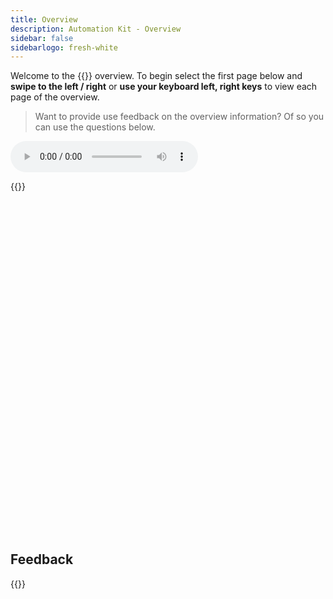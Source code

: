 ```yaml
---
title: Overview
description: Automation Kit - Overview
sidebar: false
sidebarlogo: fresh-white
---
```


Welcome to the {{<product-name>}} overview. To begin select the first page below and **swipe to the left / right** or **use your keyboard left, right keys** to view each page of the overview.

> Want to provide use feedback on the overview information? Of so you can use the questions below.

<audio id="slideAudio" controls="controls" style="height:50px">
    <source src="" type="audio/mpeg">
  Your browser does not support the audio element.
</audio>

{{<presentation slides="1,2,3,4,5,6,7,8,9,10,11,12,13,14,15,16,17,18,19,20">}}

<style>
     .page { display: none }
</style>

<div id="slide1" class="page" data-audio="https://powercat-automation-kit.azureedge.net/overview/Slide01.mp3">

![Automation Kit Overview](https://powercat-automation-kit.azureedge.net/overview/Slide01.SVG)

<aside class="notes">

The key scenario of the Automation Kit for Power Platform is to accelerate the usage of the Power Automate for desktop solutions by allowing you define, review, and monitor in near real time the return on investment by automation of existing processes.

</aside>

</div>

<div id="slide2" class="page" data-audio="https://powercat-automation-kit.azureedge.net/overview/Slide02.mp3">

![Automation Kit Features](https://powercat-automation-kit.azureedge.net/overview/Slide02.SVG)

<aside class="notes">

The key features of the Automation Kit are to allow you to manage, govern and scale automation adoption by leveraging the experiences that we have gained from working with customers worldwide.

We do this by allowing you to monitor in near real time, the planning and impact of projected savings against actual savings based on monitored automation analytics.

The kit focuses on a range of personas from business decision makers, process owners, makers to create the automation process and administration teams so that each user group can measure the impact of the investment.

This process is supported by hyper automation leveraging the value of the Microsoft Cloud to provide and end to end Application Lifecycle management process.

Each of these pieces is supported by the wider Microsoft Security and governance process that allows you to manage and monitor the solutions deployed.

<aside>

</div>

<div id="slide3" class="page" data-audio="https://powercat-automation-kit.azureedge.net/overview/Slide03.mp3">

![Automation Center of Excellence Overview](https://powercat-automation-kit.azureedge.net/overview/Slide03.SVG)

<aside class="notes">

To successfully operate a Automation Center of excellence there are multiple components to build and grow over time. To accelerate this process the Automation Kit together with the CoE Kit allows you to combine hands-on tooling together with our whitepaper guidance to help you apply different components of your center of excellence.

For example the Automation Backlog can be used to brainstorm potential automation projects and decide on the projects to automate. This can be combined with a robust application lifecycle management process to build, deploy and monitor the solution.

From an operational and risk point of view to control access to connectors and data and provide operational telemetry on the impact of the deployed solutions against the defined targets.

</aside>

</div>

<div id="slide4" class="page" data-audio="https://powercat-automation-kit.azureedge.net/overview/Slide04.mp3">

![Automation Kit vs CoE Kit](https://powercat-automation-kit.azureedge.net/overview/Slide04.SVG)

<aside class="notes">

The Power Platform CoE Kit include a focus on wider tenant and environment managed.

The automation kit complements these set of tools by focusing specifically on key elements of Power Automate Desktop flows so that the ROI and impact can he demonstrated in near real time.

Over time we will add additional modules to the Automation Kit beyond ROI. For example, we are developing a migration module that allows you to move legacy automation projects to Power Automate at scale.

<aside>

</div>

<div id="slide5" class="page" data-audio="https://powercat-automation-kit.azureedge.net/overview/Slide05.mp3">

![Corporate Automation Strategy](https://powercat-automation-kit.azureedge.net/overview/Slide05.SVG)

<aside class="notes">

Your corporate automation strategy combines key involvement of your decision makers, process owners, information technology team and risk teams to successfully define, monitor and govern the end to end automation process.

</aside>

</div>

<div id="slide6" class="page" data-audio="https://powercat-automation-kit.azureedge.net/overview/Slide06.mp3">

![Automation Kit - Sample Lifecycle](https://powercat-automation-kit.azureedge.net/overview/Slide06.SVG)

<aside class="notes">

Combining these roles together we can follow the process from Corporate Goals, through the process ideation and approval process. Into build and delivery of the selected automation project. Finally the different stakeholders can monitor the impact of the automation project against the expected goals.

</aside>

</div>

<div id="slide7" class="page" data-audio="https://powercat-automation-kit.azureedge.net/overview/Slide07.mp3">

![Leveraging Automation Kit](https://powercat-automation-kit.azureedge.net/overview/Slide07.SVG)

<aside class="notes">

The Automation Kit enables this process by providing a set of low code components that can be customized. They map to the sample lifecycle allowing data to be aggregated from deployed environments and displayed near real time to stakeholders in the Power BI dashboard.

</aside>

</div>

<div id="slide8" class="page" data-audio="https://powercat-automation-kit.azureedge.net/overview/Slide08.mp3">

![Automation Projects](https://powercat-automation-kit.azureedge.net/overview/Slide08.SVG)

<aside class="notes">

The automation project application allows you to manage your discovery and approval process. You can use the collected data so you can prioritize the projects that will make the best impact in the organization.

</aside>

</div>

<div id="slide9" class="page" data-audio="https://powercat-automation-kit.azureedge.net/overview/Slide09.mp3">

![Automation Center](https://powercat-automation-kit.azureedge.net/overview/Slide09.SVG)

<aside class="notes">

The Automation center application can be used by administration team to map the deployed projects to environments to allow monitoring of the solutions against projected goals.

</aside>

</div>

<div id="slide10" class="page" data-audio="https://powercat-automation-kit.azureedge.net/overview/Slide10.mp3">

![Automation Solution Manager](https://powercat-automation-kit.azureedge.net/overview/Slide10.SVG)

<aside class="notes">

Is used by system administrators to enable metering of the solutions for inclusion in the Power BI reports

</aside>

</div>

<div id="slide11" class="page" data-audio="https://powercat-automation-kit.azureedge.net/overview/Slide11.mp3">

![Power BI Dashboard](https://powercat-automation-kit.azureedge.net/overview/Slide11.SVG)

<aside class="notes">

The Power BI dashboard provide the end to end view of the Automation Projects, expected goals and actual savings as automation projects are implemented.

In addition it provides operational monitoring of the health of the deployed solutions.

</aside>

</div>

<div id="slide12" class="page" data-audio="https://powercat-automation-kit.azureedge.net/overview/Slide12.mp3">

![Automation Maturity Model](https://powercat-automation-kit.azureedge.net/overview/Slide12.SVG)

<aside class="notes">

The automation maturity model can be a useful framework to determine where you are on your automation journey. They can provide a roadmap for areas that can be automated over time to scale to more defined, capable and efficient process.

The Automation Kit and CoE Kit provide you useful tools and guidance to help you accelerate your journey to move to high levels of automation.

</aside>

</div>

<div id="slide13" class="page" data-audio="https://powercat-automation-kit.azureedge.net/overview/Slide13.mp3">

![Monitor Automation Kit Releases](https://powercat-automation-kit.azureedge.net/overview/Slide13.SVG)

<aside class="notes">

From our GitHub site you can use the **Watch** drop down item to select **Releases** so that you are notified as we update the Automation Kit.

</aside>

</div>

<div id="slide14" class="page" data-audio="https://powercat-automation-kit.azureedge.net/overview/Slide14.mp3">

![Automation Kit Release](https://powercat-automation-kit.azureedge.net/overview/Slide14.SVG)

<aside class="notes">

You can review our release notes for each release for guidance on what has changed, how to install and upgrade the Automation Kit.

</aside>

</div>

<div id="slide15" class="page" data-audio="https://powercat-automation-kit.azureedge.net/overview/Slide15.mp3">

![Automation Kit Getting Started](https://powercat-automation-kit.azureedge.net/overview/Slide15.SVG)

<aside class="notes">

The key change has been to improve our getting started process so that it can be tailor to your role and guide you on the path to getting started as quickly as possible.

</aside>

</div>

<div id="slide16" class="page" data-audio="https://powercat-automation-kit.azureedge.net/overview/Slide16.mp3">

![What's Next](https://powercat-automation-kit.azureedge.net/overview/Slide16.SVG)

<aside class="notes">

We have a continual process of looking at items that are prioritized from out backlog for inclusion in each milestone. Each milestone is a guide of when the feature may be released. This release schedule may change based on priority feedback from customers and meeting our quality gates prior to release.

Overtime features from the Automation Kit will be considered for inclusion in the the out of the box in product experience. As this occurs features will be deprecated from the Automation Kit to allow migration to the in product features.

For features where telemetry and customer impact show limited impact we will look to de-invest from those features so that we can focus on higher priority areas.

</aside>

</div>

<div id="slide17" class="page" data-audio="https://powercat-automation-kit.azureedge.net/overview/Slide17.mp3">

![Simplifying the Install Process](https://powercat-automation-kit.azureedge.net/overview/Slide17.SVG)

<aside class="notes">

Building on the work from October the key focus will be looking for steps to simplify the install process further. The goal is to make the installation of dependencies and the initial data setup to get hands on with a working system much faster.

</aside>

</div>

<div id="slide18" class="page" data-audio="https://powercat-automation-kit.azureedge.net/overview/Slide18.mp3">

![Sample Data](https://powercat-automation-kit.azureedge.net/overview/Slide18.SVG)

<aside class="notes">

Extending on the install process, Data Packs will provide the ability to import predefined sample data and/or industry specific goals into your environment. For example you can quickly setup and demonstrate the process working end to end so demonstrate the expected process and customize it to your organization.

</aside>

</div>

<div id="slide19" class="page" data-audio="https://powercat-automation-kit.azureedge.net/overview/Slide19.mp3">

![End to end ALM](https://powercat-automation-kit.azureedge.net/overview/Slide19.SVG)

<aside class="notes">

Extending on the existing ALM Accelerator features, we are planning to add RPA specific actions that make the process of integrating Power Automate Desktop components into an automated deployment and review process.

</aside>

</div>

<div id="slide20" class="page" data-audio="https://powercat-automation-kit.azureedge.net/overview/Slide20.mp3">

![Futures](https://powercat-automation-kit.azureedge.net/overview/Slide20.SVG)

<aside class="notes">

Looking further into our milestones we back backlog items to expand the new Migration Module to the Automation.

Deeper integration with Process advisor to assist with the process of identify and qualifying the expected ROI of automation

As we look to augment the hosted RPA Agents we will look to provide examples that accelerate the use of Azure hosted agents for customers that required Infrastructure Operations automation to integrate with deployed automation projects.

</aside>

</div>

<style>
    @media only screen and (max-width: 1024px) {
        .mobileSpacer { margin-bottom: 60vw }
    }
</style>

<div class="mobileSpacer">
</div>

## Feedback

{{<questions name="overview.json" completed="Thank you for providing feedback" showNavigationButtons=false >}}